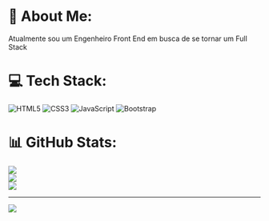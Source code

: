 # 💫 About Me:
Atualmente sou um Engenheiro Front End em busca de se tornar um Full Stack<br>


# 💻 Tech Stack:
![HTML5](https://img.shields.io/badge/html5-%23E34F26.svg?style=for-the-badge&logo=html5&logoColor=white) ![CSS3](https://img.shields.io/badge/css3-%231572B6.svg?style=for-the-badge&logo=css3&logoColor=white) ![JavaScript](https://img.shields.io/badge/javascript-%23323330.svg?style=for-the-badge&logo=javascript&logoColor=%23F7DF1E) ![Bootstrap](https://img.shields.io/badge/bootstrap-%238511FA.svg?style=for-the-badge&logo=bootstrap&logoColor=white)
# 📊 GitHub Stats:
![](https://github-readme-stats.vercel.app/api?username=MateusValentim-Web&theme=radical&hide_border=false&include_all_commits=true&count_private=true)<br/>
![](https://github-readme-streak-stats.herokuapp.com/?user=MateusValentim-Web&theme=radical&hide_border=false)<br/>
![](https://github-readme-stats.vercel.app/api/top-langs/?username=MateusValentim-Web&theme=radical&hide_border=false&include_all_commits=true&count_private=true&layout=compact)

---
[![](https://visitcount.itsvg.in/api?id=MateusValentim-Web&icon=0&color=0)](https://visitcount.itsvg.in)

<!-- Proudly created with GPRM ( https://gprm.itsvg.in ) -->